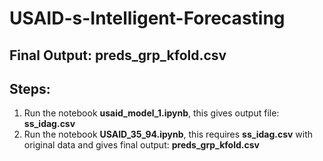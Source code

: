 # USAID-s-Intelligent-Forecasting

## Final Output: preds_grp_kfold.csv

## Steps:

1. Run the notebook **usaid_model_1.ipynb**, this gives output file: **ss_idag.csv**
2. Run the notebook **USAID_35_94.ipynb**, this requires **ss_idag.csv** with original data and gives final output: **preds_grp_kfold.csv**



